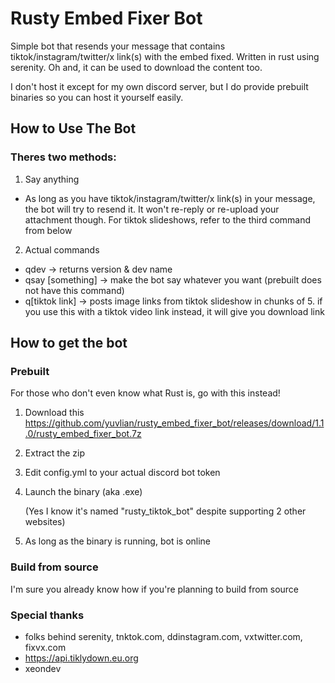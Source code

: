 # Rusty Embed Fixer Bot
Simple bot that resends your message that contains tiktok/instagram/twitter/x link(s) with the embed fixed. Written in rust using serenity. Oh and, it can be used to download the content too.

I don't host it except for my own discord server, but I do provide prebuilt binaries so you can host it yourself easily.

## How to Use The Bot
### Theres two methods:

1. Say anything

- As long as you have tiktok/instagram/twitter/x link(s) in your message, the bot will try to resend it. It won't re-reply or re-upload your attachment though. For tiktok slideshows, refer to the third command from below

2. Actual commands

- qdev -> returns version & dev name
- qsay [something] -> make the bot say whatever you want (prebuilt does not have this command)
- q[tiktok link] -> posts image links from tiktok slideshow in chunks of 5. if you use this with a tiktok video link instead, it will give you download link

## How to get the bot
### Prebuilt
For those who don't even know what Rust is, go with this instead!
1. Download this https://github.com/yuvlian/rusty_embed_fixer_bot/releases/download/1.1.0/rusty_embed_fixer_bot.7z
2. Extract the zip
3. Edit config.yml to your actual discord bot token
4. Launch the binary (aka .exe)

   (Yes I know it's named "rusty_tiktok_bot" despite supporting 2 other websites)
5. As long as the binary is running, bot is online

### Build from source
I'm sure you already know how if you're planning to build from source

### Special thanks
- folks behind serenity, tnktok.com, ddinstagram.com, vxtwitter.com, fixvx.com 
- https://api.tiklydown.eu.org
- xeondev
